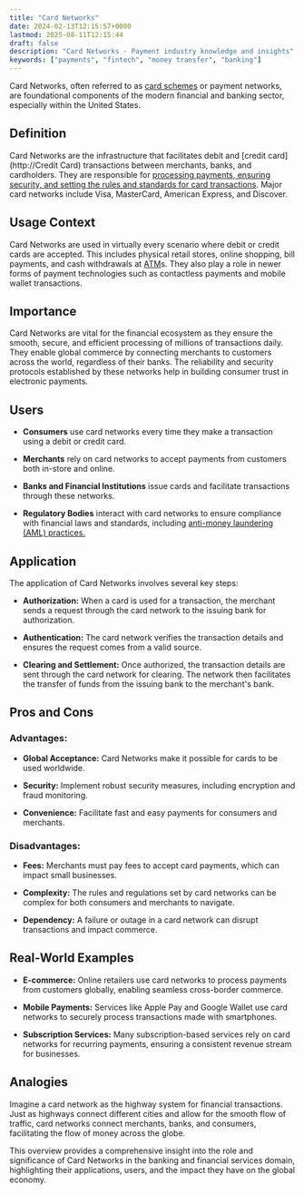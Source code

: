 ```yaml
---
title: "Card Networks"
date: 2024-02-13T12:15:57+0000
lastmod: 2025-08-11T12:15:44
draft: false
description: "Card Networks - Payment industry knowledge and insights"
keywords: ["payments", "fintech", "money transfer", "banking"]
---
```


Card Networks, often referred to as [card schemes](https://faisalkhanllc.xyz/resources/payments-wiki/c/card-schemes/) or payment networks, are foundational components of the modern financial and banking sector, especially within the United States.

## Definition

Card Networks are the infrastructure that facilitates debit and [credit card](http://Credit Card) transactions between merchants, banks, and cardholders. They are responsible for [processing payments, ensuring security, and setting the rules and standards for card transactions](https://faisalkhanllc.xyz/resources/payments-wiki/p/payment-processor/). Major card networks include Visa, MasterCard, American Express, and Discover.

## Usage Context

Card Networks are used in virtually every scenario where debit or credit cards are accepted. This includes physical retail stores, online shopping, bill payments, and cash withdrawals at [ATM](https://faisalkhanllc.xyz/resources/payments-wiki/a/automated-teller-machine-atm/)s. They also play a role in newer forms of payment technologies such as contactless payments and mobile wallet transactions.

## Importance

Card Networks are vital for the financial ecosystem as they ensure the smooth, secure, and efficient processing of millions of transactions daily. They enable global commerce by connecting merchants to customers across the world, regardless of their banks. The reliability and security protocols established by these networks help in building consumer trust in electronic payments.

## Users

- **Consumers** use card networks every time they make a transaction using a debit or credit card.

- **Merchants** rely on card networks to accept payments from customers both in-store and online.

- **Banks and Financial Institutions** issue cards and facilitate transactions through these networks.

- **Regulatory Bodies** interact with card networks to ensure compliance with financial laws and standards, including [anti-money laundering (AML) practices.](https://faisalkhanllc.xyz/resources/payments-wiki/a/aml-compliance/)

## Application

The application of Card Networks involves several key steps:

- **Authorization:** When a card is used for a transaction, the merchant sends a request through the card network to the issuing bank for authorization.

- **Authentication:** The card network verifies the transaction details and ensures the request comes from a valid source.

- **Clearing and Settlement:** Once authorized, the transaction details are sent through the card network for clearing. The network then facilitates the transfer of funds from the issuing bank to the merchant's bank.

## Pros and Cons

### Advantages:

- **Global Acceptance:** Card Networks make it possible for cards to be used worldwide.

- **Security:** Implement robust security measures, including encryption and fraud monitoring.

- **Convenience:** Facilitate fast and easy payments for consumers and merchants.

### Disadvantages:

- **Fees:** Merchants must pay fees to accept card payments, which can impact small businesses.

- **Complexity:** The rules and regulations set by card networks can be complex for both consumers and merchants to navigate.

- **Dependency:** A failure or outage in a card network can disrupt transactions and impact commerce.

## Real-World Examples

- **E-commerce:** Online retailers use card networks to process payments from customers globally, enabling seamless cross-border commerce.

- **Mobile Payments:** Services like Apple Pay and Google Wallet use card networks to securely process transactions made with smartphones.

- **Subscription Services:** Many subscription-based services rely on card networks for recurring payments, ensuring a consistent revenue stream for businesses.

## Analogies

Imagine a card network as the highway system for financial transactions. Just as highways connect different cities and allow for the smooth flow of traffic, card networks connect merchants, banks, and consumers, facilitating the flow of money across the globe.

This overview provides a comprehensive insight into the role and significance of Card Networks in the banking and financial services domain, highlighting their applications, users, and the impact they have on the global economy.